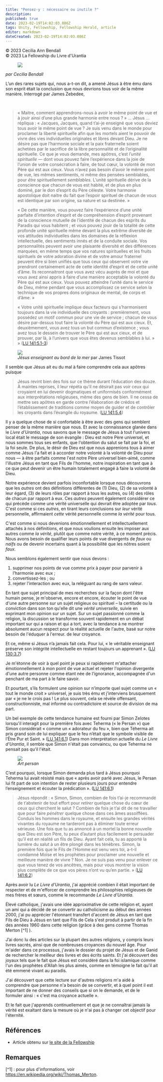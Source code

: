 ```yaml
---
title: "Pensez-y : nécessaire ou inutile ?"
description: 
published: true
date: 2023-02-19T14:02:03.086Z
tags: Unity, Fellowship, Fellowship Herald, article
editor: markdown
dateCreated: 2023-02-19T14:02:03.086Z
---
```


<p class="v-card v-sheet theme--light grey lighten-3 px-2">© 2023 Cecilia Ann Bendall<br>© 2023 La Fellowship du Livre d'Urantia</p>

<figure id="Figure_1" class="image urantiapedia image-style-align-left">
<img src="/image/article/Ann_Bendall/30.jpg">
</figure>

_par Cecilia Bendall_

L’un des rares sujets qui, nous a-t-on dit, a amené Jésus à être ému dans son esprit était la conclusion que nous devrions tous voir de la même manière. Interrogé par James Zebedee,

<br style="clear:both;"/>

> « Maitre, comment apprendrons-nous à avoir le même point de vue et à jouir ainsi d’une plus grande harmonie entre nous ? » ... Jésus ... répliqua : « Jacques, Jacques, quand t’ai-je enseigné que vous deviez tous avoir le même point de vue ? Je suis venu dans le monde pour proclamer la liberté spirituelle afin que les mortels aient le pouvoir de vivre des vies individuelles originales et libres devant Dieu. Je ne désire pas que l’harmonie sociale et la paix fraternelle soient achetées par le sacrifice de la libre personnalité et de l’originalité spirituelle. Ce que je vous demande, mes apôtres, c’est l’*unité spirituelle —* dont vous pouvez faire l’expérience dans la joie de l’union de votre consécration à faire, de tout cœur, la volonté de mon Père qui est aux cieux. Vous n’avez pas besoin d’avoir le même point de vue, les mêmes sentiments, ni même des pensées semblables, pour *être* spirituellement *semblables.* L’unité spirituelle dérive de la conscience que chacun de vous est habité, et de plus en plus dominé, par le don d’esprit du Père céleste. Votre harmonie apostolique doit naitre du fait que l’espoir spirituel de chacun de vous est identique par son origine, sa nature et sa destinée. »
> 
> « De cette manière, vous pouvez faire l’expérience d’une unité parfaite d’intention d’esprit et de compréhension d’esprit provenant de la conscience mutuelle de l’identité de chacun des esprits du Paradis qui vous habitent ; et vous pouvez jouir de la totalité de cette profonde unité spirituelle même devant la plus extrême diversité de vos attitudes individuelles dans les domaines de la réflexion intellectuelle, des sentiments innés et de la conduite sociale. Vos personnalités peuvent avoir une plaisante diversité et des différences marquées, en même temps que vos natures spirituelles et les fruits spirituels de votre adoration divine et de votre amour fraternel peuvent être si bien unifiés que tous ceux qui observent votre vie prendront certainement acte de cette identité d’esprit et de cette unité d’âme. Ils reconnaitront que vous avez vécu auprès de moi et que vous avez ainsi appris à faire d’une manière acceptable la volonté du Père qui est aux cieux. Vous pouvez atteindre l’unité dans le service de Dieu, même pendant que vous accomplissez ce service selon la technique de vos propres dons originaux de mental, de corps et d’âme. »
> 
> « Votre unité spirituelle implique deux facteurs qui s’harmonisent toujours dans la vie individuelle des croyants : premièrement, vous possédez un motif commun pour une vie de service ; chacun de vous désire par-dessus tout faire la volonté du Père qui est aux cieux. Et, deuxièmement, vous avez tous un but commun d’existence ; vous avez tous le dessein de trouver le Père qui est aux cieux, et de prouver, par là, à l’univers que vous êtes devenus semblables à lui. » » (<a id="a26_475"></a>[LU 141:5.1-3](/fr/The_Urantia_Book/141#p5_1))

<figure id="Figure_2" class="image urantiapedia">
<img src="/image/article/Ann_Bendall/31.jpg">
<figcaption><em>Jésus enseignant au bord de la mer</em> par James Tissot</figcaption>
</figure>

Il semble que Jésus ait eu du mal à faire comprendre cela aux apôtres puisque

> Jésus revint bien des fois sur ce thème durant l’éducation des douze. À maintes reprises, il leur répéta qu’il ne désirait pas voir ceux qui croyaient en lui devenir dogmatiques et uniformisés conformément aux interprétations religieuses, même des gens de bien. Il ne cessa de mettre ses apôtres en garde contre l’élaboration de crédos et l’établissement de traditions comme moyen de guider et de contrôler les croyants dans l’évangile du royaume. (<a id="a35_451"></a>[LU 141:5.4](/fr/The_Urantia_Book/141#p5_4))

Il y a quelque chose de si confortable à être avec des gens qui semblent penser de la même manière que nous. Et avec la connaissance glanée dans le _Livre d'Urantia_, nous savons que le message de Jésus à tout l'univers local était le message de son évangile : Dieu est notre Père universel, et nous sommes tous ses enfants, que l'obtention du salut se fait par la foi, et la foi seule. De plus, le désir de Dieu est que nous apprenions tous à aimer comme Jésus l'a fait et à accorder notre volonté à la volonté de Dieu pour nous — à être parfaits comme l'est notre Père universel bien-aimé, comme l'illustre Jésus en tant que Fils de l'homme, notre inspiration en tant que à ce que peut devenir un être humain totalement engagé à faire la volonté de Dieu.

Notre expérience devient parfois inconfortable lorsque nous découvrons que les _autres_ ont des définitions différentes de (1) Dieu, (2) de sa volonté à leur égard, (3) de leurs rôles par rapport à tous les autres, ou (4) des rôles de chacun par rapport à eux. Ces _autres_ peuvent également considérer ce qui précède comme une vérité universelle qui devrait être adoptée par _tous_. C'est comme si ces _autres_, en tirant leurs conclusions sur _leur_ vérité personnelle, affirmaient _cette_ vérité personnelle comme _la vérité_ pour tous.

C'est comme si nous devenions émotionnellement et intellectuellement attachés à nos définitions, et que nous voulions ensuite les imposer aux autres comme _la vérité_, plutôt que comme notre vérité, à ce moment précis. Nous avons besoin de qualifier leurs points de vue divergents de _faux_ ou _naïfs_ ou de devenir incertains quant à la possibilité que les nôtres soient _faux_.

Nous semblons également sentir que nous devons :

1. supprimer nos points de vue comme prix à payer pour parvenir à l’harmonie avec eux ;
2. convertissez-les ; ou
3. rejeter l’interaction avec eux, la reléguant au rang de sans valeur.

En tant que sujet principal de mes recherches sur la façon dont l'être humain pense, je m'observe, encore et encore, écouter le point de vue d'une autre personne sur un sujet religieux ou spirituel – la certitude ou la conviction dans son ton qu'elle dit une _vérité universelle_, suivie en exprimant mon opinion sur un sujet. Sur un sujet passionné comme la religion, la discussion se transforme souvent rapidement en un débat important sur qui a raison et qui a tort, avec la tendance à ne montrer absolument aucun respect pour la réalité actuelle de l'autre, basé sur notre besoin de l'éduquer à l'erreur. de leur croyance.

Et ce, même si Jésus n’a jamais fait cela. Pour lui, « le véritable enseignant préserve son intégrité intellectuelle en restant toujours un apprenant ». (<a id="a51_154"></a>[LU 130:3.7](/fr/The_Urantia_Book/130#p3_7))

Je m'étonne de voir à quel point je peux si rapidement m'attacher émotionnellement à mon point de vue actuel et rejeter l'opinion divergente d'une autre personne comme étant née de l'ignorance, accompagnée d'un penchant de ma part à le faire savoir.

Et pourtant, s’ils formulent une opinion sur n’importe quel sujet comme un « tout le monde croit » universel, je suis très ému et j’interviens brusquement par « je ne le crois pas ! Le plus souvent, cela se révèle offensant, constructionniste, mal informé ou contradictoire et source de division de ma part.

Un bel exemple de cette tendance humaine est fourni par Simon Zelotes lorsqu'il interagit pour la première fois avec Teherma (« le Persan ») que Simon considérait « comme un « adorateur du feu », bien que Téherma ait pris grand soin de lui expliquer que le feu n’était que le symbole visible de l’Être Pur et Saint. » (<a id="a57_319"></a>[LU 141:6.1](/fr/The_Urantia_Book/141#p6_1)) Dans mon interprétation actuelle du _Le Livre d'Urantia_, il semble que Simon n'était pas convaincu, ou que Teherma ne pensait pas qu'il l'était.

<figure id="Figure_3" class="image urantiapedia">
<img src="/image/article/Ann_Bendall/31.jpg">
<figcaption><em>Art persan</em></figcaption>
</figure>

C’est pourquoi, lorsque Simon demanda plus tard à Jésus pourquoi Teherma lui avait résisté mais que « après avoir parlé avec Jésus, le Persan lui fit part de son intention de rester plusieurs jours pour entendre l’enseignement et écouter la prédication ». (<a id="a64_257"></a>[LU 141:6.1](/fr/The_Urantia_Book/141#p6_1))

> Jésus répondit : « Simon, Simon, combien de fois t’ai-je recommandé de t’abstenir de tout effort pour *retirer* quelque chose du cœur de ceux qui cherchent le salut ? Combien de fois je t’ai dit de ne travailler que pour faire *pénétrer* quelque chose dans ces âmes assoiffées. Conduis les hommes dans le royaume, et ensuite les grandes vérités vivantes du royaume ne tarderont pas à éliminer toute erreur sérieuse. Une fois que tu as annoncé à un mortel la bonne nouvelle que Dieu est son Père, tu peux d’autant plus facilement le persuader qu’il est en réalité un fils de Dieu. Ayant fait cela, tu as apporté la lumière du salut à un être plongé dans les ténèbres. Simon, la première fois que le Fils de l’Homme est venu vers toi, a-t-il condamné Moïse et les prophètes pour proclamer une nouvelle et meilleure manière de vivre ? Non. Je ne suis pas venu pour enlever ce que vous tenez de vos ancêtres, mais pour vous montrer la vision plus complète de ce que vos pères n’ont vu qu’en partie. » (<a id="a66_1000"></a>[LU 141:6.2](/fr/The_Urantia_Book/141#p6_2))

Après avoir lu _Le Livre d'Urantia_, j'ai apprécié combien il était important de respecter et de m'efforcer de comprendre les philosophies religieuses de mes frères et sœurs, comme le recommande _Le Livre d'Urantia_.

Élevé catholique, j'avais une idée approximative de cette religion et, ayant un ami qui a décidé de se convertir au catholicisme au début des années 2000, j'ai pu apprécier l'étonnant transfert d'accent de Jésus en tant que Fils de Dieu à Jésus en tant que Fils de Cela s'est produit à partir de la fin des années 1960 dans cette religion (grâce à des gens comme Thomas Merton [^1] ).

J’ai donc lu des articles sur la plupart des autres religions, y compris leurs livres sacrés, ainsi que de nombreuses croyances du nouvel âge. Pour m'aider dans ce processus, j'avais le dossier du projet de Jésus et de Ganid de rechercher le meilleur des livres et des écrits saints. Et j'ai découvert des joyaux tels que le fait que Jésus est considéré dans la foi islamique comme l'un des prophètes d'Allah les plus aimés, comme en témoigne le fait qu'il ait été emmené vivant au paradis.

J'ai découvert que cette lecture sur d'autres religions m'a aidé à comprendre que personne n'a besoin de se convertir, et à quel point il est important de ne donner des conseils que si on le demande, et de le formuler ainsi : « c'est ma croyance actuelle ».

Et le fait que j'apprends continuellement et que je ne connaîtrai jamais la vérité est exaltant dans la mesure où je n'ai pas à changer cet objectif pour l'éternité.


## Références

- Article obtenu sur [le site de la Fellowship](https://urantia-book.org/archive/newsletters/herald/)

## Remarques

[^1] : pour plus d'informations, voir https://en.wikipedia.org/wiki/Thomas_Merton.